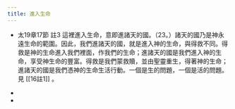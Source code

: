 ```yaml
---
title: 進入生命
---
```


- 太19章17節 註3
這裡進入生命，意即進諸天的國。（23。）諸天的國乃是神永遠生命的範圍。因此，我們進諸天的國，就是進入神的生命，與得救不同。得救是神的生命進入我們裡面，作我們的生命；進諸天的國是我們進入神的生命，享受神生命的豐富。得救是我們蒙救贖，並由聖靈重生，得著神的生命；進諸天的國是我們憑神的生命生活行動。一個是生的問題，一個是活的問題。見 [[16註1]] 。

- 

- 
